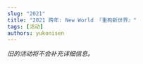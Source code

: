 ```yaml
---
slug: "2021"
title: "2021 跨年: New World 『重构新世界』"
tags: [活动]
authors: yukonisen
---
```


*旧的活动将不会补充详细信息。*

<!--truncate-->

